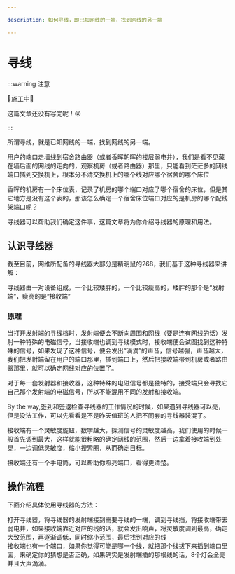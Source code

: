 ```yaml
---

description: 如何寻线，即已知网线的一端，找到网线的另一端

---
```


# 寻线
:::warning 注意

🚧施工中🚧

这篇文章还没有写完呢！😛

:::

所谓寻线，就是已知网线的一端，找到网线的另一端。

用户的端口走墙线到宿舍路由器（或者香晖朝晖的楼层弱电井），我们是看不见藏在墙后面的网线的走向的，观察机房（或者路由器）那里，只能看到茫茫多的网线端口插到交换机上，根本分不清交换机上的哪个线对应哪个宿舍的哪个床位

香晖的机房有一个床位表，记录了机房的哪个端口对应了哪个宿舍的床位，但是其它地方是没有这个表的，那该怎么确定一个宿舍床位端口对应的是机房的哪个配线架端口呢？

寻线器可以帮助我们确定这件事，这篇文章将为你介绍寻线器的原理和用法。

## 认识寻线器

截至目前，网维所配备的寻线器大部分是精明鼠的268，我们基于这种寻线器来讲解：

<!-- ![寻线器图片](/img/wiki/xxq.jpg) -->

寻线器由一对设备组成，一个比较矮胖的，一个比较瘦高的，矮胖的那个是“发射端”，瘦高的是“接收端”

### 原理

当打开发射端的寻线档时，发射端便会不断向周围和网线（要是连有网线的话）发射一种特殊的电磁信号，当接收端也调到寻线模式时，接收端便会试图找到这种特殊的信号，如果发现了这种信号，便会发出“滴滴”的声音，信号越强，声音越大，我们把发射端留在用户的端口那里，插到端口上，然后把接收端带到机房或者路由器那里，就可以确定网线对应的位置了。

对于每一套发射器和接收器，这种特殊的电磁信号都是独特的，接受端只会寻找它自己那个发射端的电磁信号，所以不能混用不同的发射和接收端。

By the way,签到和签退检查寻线器的工作情况的时候，如果遇到寻线器可以亮，但是没法工作，可以先看看是不是昨天值班的人把不同套的寻线器装混了。

接收端有一个灵敏度旋钮，数字越大，探测信号的灵敏度越高，我们使用的时候一般首先调到最大，这样就能很粗略的确定网线的范围，然后一边拿着接收端到处晃，一边调低灵敏度，缩小搜索圈，从而确定目标。

接收端还有一个手电筒，可以帮助你照亮端口，看得更清楚。

## 操作流程

下面介绍具体使用寻线器的方法：

打开寻线器，将寻线器的发射端接到需要寻线的一端，调到寻线挡，将接收端带去弱电井，如果接收端靠近对应的线的话，就会发出响声，将灵敏度调到最高，确定大致范围，再逐渐调低，同时缩小范围，最后找到对应的线\
接收端也有一个端口，如果你觉得可能是哪一个线，就把那个线拔下来插到端口里面，来确定你的猜想是否正确，如果确实是发射端插的那根线的话，8个灯会全亮并且大声滴滴。
